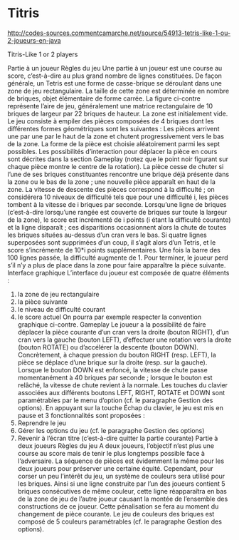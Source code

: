 Titris
======
http://codes-sources.commentcamarche.net/source/54913-tetris-like-1-ou-2-joueurs-en-java

Titris-Like 1 or 2 players 

Partie à un joueur 
Règles du jeu 
Une partie à un joueur est une course au score, c’est-à-dire au plus grand nombre de lignes constituées. De façon générale, un Tetris est une forme de casse-brique se déroulant dans une zone de jeu rectangulaire. La taille de cette zone est déterminée en nombre de briques, objet élémentaire de forme carrée. La figure ci-contre représente l’aire de jeu, généralement une matrice rectangulaire de 10 briques de largeur par 22 briques de hauteur. 
La zone est initialement vide. Le jeu consiste à empiler des pièces composées de 4 briques dont les différentes formes géométriques sont les suivantes : 
Les pièces arrivent une par une par le haut de la zone et chutent progressivement vers le bas de la zone. La forme de la pièce est choisie aléatoirement parmi les sept possibles. Les possibilités d’interaction pour déplacer la pièce en cours sont décrites dans la section Gameplay (notez que le point noir figurant sur chaque pièce montre le centre de la rotation). La pièce cesse de chuter si l’une de ses briques constituantes rencontre une brique déjà présente dans la zone ou le bas de la zone ; une nouvelle pièce apparaît en haut de la zone. La vitesse de descente des pièces correspond à la difficulté ; on considérera 10 niveaux de difficulté tels que pour une difficulté i, les pièces tombent à la vitesse de i briques par seconde. Lorsqu’une ligne de briques (c’est-à-dire lorsqu’une rangée est couverte de briques sur toute la largeur de la zone), le score est incrémenté de i points (i étant la difficulté courante) et la ligne disparaît ; ces disparitions occasionnent alors la chute de toutes les briques situées au-dessus d’un cran vers le bas. 
Si quatre lignes superposées sont supprimées d’un coup, il s’agit alors d’un Tetris, et le score s’incrémente de 10*i points supplémentaires. Une fois la barre des 100 lignes passée, la difficulté augmente de 1. Pour terminer, le joueur perd s’il n’y a plus de place dans la zone pour faire apparaître la pièce suivante. 
Interface graphique 
L’interface du joueur est composée de quatre éléments : 
1. la zone de jeu rectangulaire 
2. la pièce suivante 
3. le niveau de difficulté courant 
4. le score actuel 
On pourra par exemple respecter la convention graphique ci-contre. 
Gameplay 
Le joueur a la possibilité de faire déplacer la pièce courante d’un cran vers la droite (bouton RIGHT), d’un cran vers la gauche (bouton LEFT), d’effectuer une rotation vers la droite (bouton ROTATE) ou d’accélérer la descente (bouton DOWN). Concrètement, à chaque pression du bouton RIGHT (resp. LEFT), la pièce se déplace d’une brique sur la droite (resp. sur la gauche). Lorsque le bouton DOWN est enfoncé, la vitesse de chute passe momentanément à 40 briques par seconde ; lorsque le bouton est relâché, la vitesse de chute revient à la normale. Les touches du clavier associées aux différents boutons LEFT, RIGHT, ROTATE et DOWN sont paramétrables par le menu d’option (cf. le paragraphe Gestion des options). 
En appuyant sur la touche Échap du clavier, le jeu est mis en pause et 3 fonctionnalités sont proposées : 
1. Reprendre le jeu 
2. Gérer les options du jeu (cf. le paragraphe Gestion des options) 
3. Revenir à l’écran titre (c’est-à-dire quitter la partie courante) 
Partie à deux joueurs 
Règles du jeu 
A deux joueurs, l’objectif n’est plus une course au score mais de tenir le plus longtemps possible face à l’adversaire. La séquence de pièces est évidemment la même pour les deux joueurs pour préserver une certaine équité. Cependant, pour corser un peu l’intérêt du jeu, un système de couleurs sera utilisé pour les briques. Ainsi si une ligne construite par l’un des joueurs contient 5 briques consécutives de même couleur, cette ligne réapparaîtra en bas de la zone de jeu de l’autre joueur causant la montée de l’ensemble des constructions de ce joueur. Cette pénalisation se fera au moment du changement de pièce courante. Le jeu de couleurs des briques est composé de 5 couleurs paramétrables (cf. le paragraphe Gestion des options).

